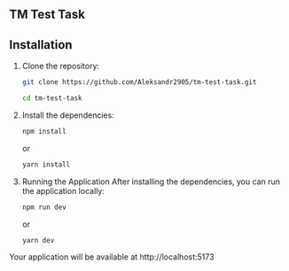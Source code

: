 ## TM Test Task

## Installation

1. Clone the repository:

   ```bash
   git clone https://github.com/Aleksandr2905/tm-test-task.git

   cd tm-test-task
   ```

2. Install the dependencies:

   ```bash
   npm install
   ```

   or

   ```bash
   yarn install
   ```

3. Running the Application After installing the dependencies, you can run the
   application locally:

   ```bash
   npm run dev
   ```

   or

   ```bash
   yarn dev
   ```

Your application will be available at http://localhost:5173
